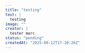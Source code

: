```yaml
---
title: "testing"
text: |
  testing
image: ""
creator: |
  tester marc
status: "pending"
createdAt: "2025-06-12T17:20:26Z"
---
```

